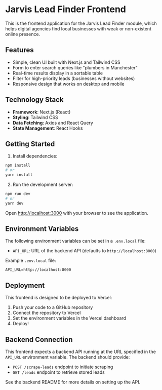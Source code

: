 # Jarvis Lead Finder Frontend

This is the frontend application for the Jarvis Lead Finder module, which helps digital agencies find local businesses with weak or non-existent online presence.

## Features

- Simple, clean UI built with Next.js and Tailwind CSS
- Form to enter search queries like "plumbers in Manchester"
- Real-time results display in a sortable table
- Filter for high-priority leads (businesses without websites)
- Responsive design that works on desktop and mobile

## Technology Stack

- **Framework**: Next.js (React)
- **Styling**: Tailwind CSS
- **Data Fetching**: Axios and React Query
- **State Management**: React Hooks

## Getting Started

1. Install dependencies:
```bash
npm install
# or
yarn install
```

2. Run the development server:
```bash
npm run dev
# or
yarn dev
```

Open [http://localhost:3000](http://localhost:3000) with your browser to see the application.

## Environment Variables

The following environment variables can be set in a `.env.local` file:

- `API_URL`: URL of the backend API (defaults to `http://localhost:8000`)

Example `.env.local` file:
```
API_URL=http://localhost:8000
```

## Deployment

This frontend is designed to be deployed to Vercel:

1. Push your code to a GitHub repository
2. Connect the repository to Vercel
3. Set the environment variables in the Vercel dashboard
4. Deploy!

## Backend Connection

This frontend expects a backend API running at the URL specified in the `API_URL` environment variable. The backend should provide:

- `POST /scrape-leads` endpoint to initiate scraping
- `GET /leads` endpoint to retrieve stored leads

See the backend README for more details on setting up the API.